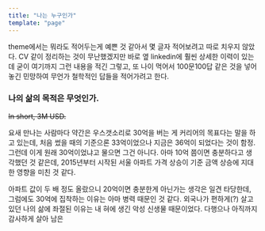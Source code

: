 ```yaml
---
title: "나는 누구인가"
template: "page"
---
```


theme에서는 뭐라도 적어두는게 예쁜 것 같아서 몇 글자 적어보려고 따로 치우지 않았다. CV 같이 정리하는 것이 무난했겠지만 바로 옆 linkedin에 훨씬 상세한 이력이 있는데 굳이 여기까지 그런 내용을 적긴 그렇고, 또 나이 먹어서 100문100답 같은 것을 넣어 놓긴 민망하여 무언가 철학적인 답들을 적어가려고 한다.

### 나의 삶의 목적은 무엇인가.

~~In short, 3M USD.~~

요새 만나는 사람마다 약간은 우스갯소리로 30억을 버는 게 커리어의 목표다는 말을 하고 있는데,  처음 썼을 때의 기준으론 33억이었으나 지금은 36억이 되었다는 것이 함정. 그런데 이게 원래 30억이었냐고 물으면 그건 아니다. 아마 10억 쯤이면 충분하다고 생각했던 것 같은데, 2015년부터 시작된 서울 아파트 가격 상승이 기준 금액 상승에 지대한 영향을 미친 것 같다.

아파트 값이 두 배 정도 올랐으니 20억이면 충분한게 아닌가는 생각은 일견 타당한데, 그럼에도 30억에 집착하는 이유는 아마 병력 때문인 것 같다. 외국나가 편하게(?) 살고 있던 나의 삶에 좌절된 이유는 내 혀에 생긴 악성 신생물 때문이었다. 다행으나 아직까지 감사하게 살아 남은 